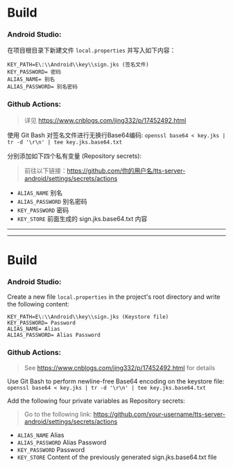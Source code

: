 # Build

### Android Studio:
在项目根目录下新建文件 `local.properties` 并写入如下内容：
```
KEY_PATH=E\:\\Android\\key\\sign.jks (签名文件)
KEY_PASSWORD= 密码
ALIAS_NAME= 别名
ALIAS_PASSWORD= 别名密码
```

### Github Actions:
> 详见 https://www.cnblogs.com/jing332/p/17452492.html

使用 Git Bash 对签名文件进行无换行Base64编码: `openssl base64 < key.jks | tr -d '\r\n' | tee key.jks.base64.txt`

分别添加如下四个私有变量 (Repository secrets):
> 前往以下链接：https://github.com/你的用户名/tts-server-android/settings/secrets/actions
* `ALIAS_NAME` 别名
* `ALIAS_PASSWORD` 别名密码
* `KEY_PASSWORD` 密码
* `KEY_STORE` 前面生成的 sign.jks.base64.txt 内容

---
---

# Build

### Android Studio:
Create a new file `local.properties` in the project's root directory and write the following content:
```
KEY_PATH=E\:\\Android\\key\\sign.jks (Keystore file)
KEY_PASSWORD= Password
ALIAS_NAME= Alias
ALIAS_PASSWORD= Alias Password
```

### Github Actions:
> See https://www.cnblogs.com/jing332/p/17452492.html for details

Use Git Bash to perform newline-free Base64 encoding on the keystore file: `openssl base64 < key.jks | tr -d '\r\n' | tee key.jks.base64.txt`

Add the following four private variables as Repository secrets:
> Go to the following link: https://github.com/your-username/tts-server-android/settings/secrets/actions
* `ALIAS_NAME` Alias
* `ALIAS_PASSWORD` Alias Password
* `KEY_PASSWORD` Password
* `KEY_STORE` Content of the previously generated sign.jks.base64.txt file
